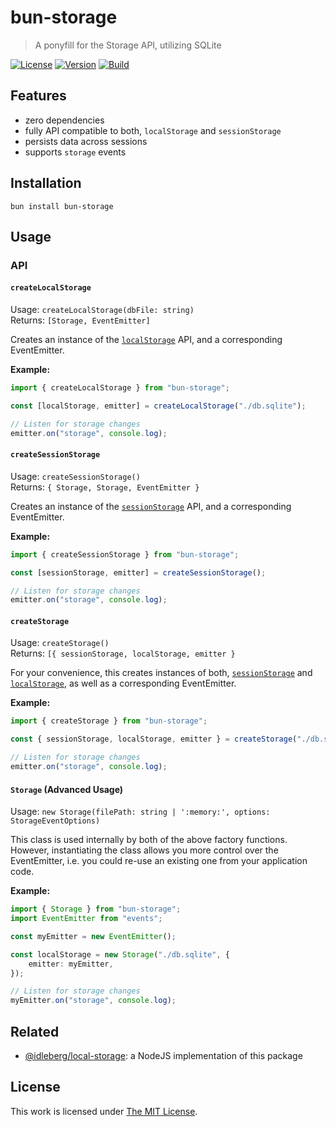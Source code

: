 # bun-storage

> A ponyfill for the Storage API, utilizing SQLite

[![License](https://img.shields.io/github/license/idleberg/bun-storage?color=blue&style=for-the-badge)](https://github.com/idleberg/bun-storage/blob/main/LICENSE)
[![Version](https://img.shields.io/npm/v/bun-storage?style=for-the-badge)](https://www.npmjs.org/package/bun-storage)
[![Build](https://img.shields.io/github/actions/workflow/status/idleberg/bun-storage/test.yml?style=for-the-badge)](https://github.com/idleberg/bun-storage/actions)

## Features

-   zero dependencies
-   fully API compatible to both, `localStorage` and `sessionStorage`
-   persists data across sessions
-   supports `storage` events

## Installation

`bun install bun-storage`

## Usage

### API

#### `createLocalStorage`

Usage: `createLocalStorage(dbFile: string)`  
Returns: `[Storage, EventEmitter]`

Creates an instance of the [`localStorage`][] API, and a corresponding EventEmitter.

**Example:**

```typescript
import { createLocalStorage } from "bun-storage";

const [localStorage, emitter] = createLocalStorage("./db.sqlite");

// Listen for storage changes
emitter.on("storage", console.log);
```

#### `createSessionStorage`

Usage: `createSessionStorage()`  
Returns: `{ Storage, Storage, EventEmitter }`

Creates an instance of the [`sessionStorage`][] API, and a corresponding EventEmitter.

**Example:**

```typescript
import { createSessionStorage } from "bun-storage";

const [sessionStorage, emitter] = createSessionStorage();

// Listen for storage changes
emitter.on("storage", console.log);
```

#### `createStorage`

Usage: `createStorage()`  
Returns: `[{ sessionStorage, localStorage, emitter }`

For your convenience, this creates instances of both, [`sessionStorage`][] and [`localStorage`][], as well as a corresponding EventEmitter.

**Example:**

```typescript
import { createStorage } from "bun-storage";

const { sessionStorage, localStorage, emitter } = createStorage("./db.sqlite");

// Listen for storage changes
emitter.on("storage", console.log);
```

#### `Storage` (Advanced Usage)

Usage: `new Storage(filePath: string | ':memory:', options: StorageEventOptions)`

This class is used internally by both of the above factory functions. However, instantiating the class allows you more control over the EventEmitter, i.e. you could re-use an existing one from your application code.

**Example:**

```typescript
import { Storage } from "bun-storage";
import EventEmitter from "events";

const myEmitter = new EventEmitter();

const localStorage = new Storage("./db.sqlite", {
    emitter: myEmitter,
});

// Listen for storage changes
myEmitter.on("storage", console.log);
```

## Related

-   [@idleberg/local-storage](https://www.npmjs.com/package/@idleberg/local-storage): a NodeJS implementation of this package

## License

This work is licensed under [The MIT License](https://opensource.org/licenses/MIT).

[`localStorage`]: https://developer.mozilla.org/docs/Web/API/Window/localStorage
[`sessionStorage`]: https://developer.mozilla.org/docs/Web/API/Window/sessionStorage
